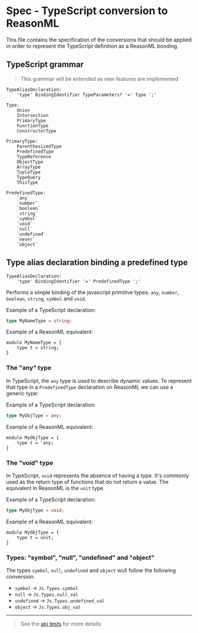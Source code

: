 # Spec - TypeScript conversion to ReasonML

This file contains the specification of the conversions that should be applied in order to represent the TypeScript definition as a ReasonML bonding.

## TypeScript grammar

> This grammar will be extended as new features are implemented

```
TypeAliasDeclaration:
    'type' BindingIdentifier TypeParameters? '=' Type ';' 

Type:
    Union
    Intersection
    PrimaryType
    FunctionType
    ConstructorType

PrimaryType:
    ParenthesizedType
    PredefinedType
    TypeReference
    ObjectType
    ArrayType
    TupleType
    TypeQuery
    ThisType

PredefinedType:
    `any`
    `number`
    `boolean`
    `string`
    `symbol`
    `void`
    `null`
    `undefined`
    `never`
    `object`
```

## Type alias declaration binding a predefined type

```
TypeAliasDeclaration:
    'type' BindingIdentifier '=' PredefinedType ';' 
```

Performs a simple binding of the javascript primitive types: `any`, `number`, `boolean`, `string`, `symbol` and `void`.

Example of a TypeScript declaration:

````typescript
type MyNameType = string;
````

Example of a ReasonML equivalent:

````reason
module MyNameType = {
    type t = string;
}
````

### The "any" type

In TypeScript, the `any` type is used to describe dynamic values. To represent that type in a `PredefinedType` declaration on ReasonML we can use a generic type:

Example of a TypeScript declaration:

````typescript
type MyObjType = any;
````

Example of a ReasonML equivalent:

````reason
module MyObjType = {
    type t = 'any;
}
````

### The "void" type

In TypeScript, `void` represents the absence of having a type. It's commonly used as the return type of functions that do not return a value. The equivalent in ReasonML is the `unit` type.

Example of a TypeScript declaration:

````typescript
type MyObjType = void;
````

Example of a ReasonML equivalent:

````reason
module MyObjType = {
    type t = unit;
}
````

### Types: "symbol", "null", "undefined" and "object"

The types `symbol`, `null`, `undefined` and `object` wull follow the following conversion:

 - `symbol` -> `Js.Types.symbol`
 - `null` -> `Js.Types.null_val`
 - `undefined` -> `Js.Types.undefined_val`
 - `object` -> `Js.Types.obj_val`

---

> See the [api tests](./__tests__/MainTest.re) for more details.